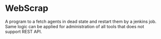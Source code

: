 # WebScrap
A program to a fetch agents in dead state and restart them by a jenkins job.
Same logic can be applied for administration of all tools that does not support REST API.
